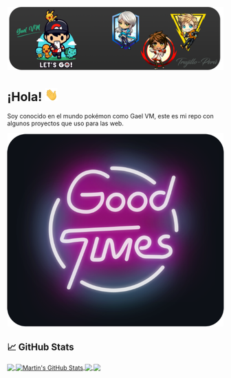 
[![Header](https://raw.githubusercontent.com/GaelVM/GaelVM/main/readme_header.png "Header")](https://poketrux.com/)

# ¡Hola! <img src="https://raw.githubusercontent.com/GaelVM/GaelVM/main/wave.gif" width="30px" height="30px" />



Soy conocido en el mundo pokémon como Gael VM, este es mi repo con algunos proyectos que uso para las web.

 <img src="https://raw.githubusercontent.com/GaelVM/GaelVM/main/good-times.svg" />

## &#x1f4c8; GitHub Stats

<a href="https://raw.githubusercontent.com/GaelVM">
  <img align="center" src="https://github-readme-stats.vercel.app/api/top-langs/?username=GaelVM&hide=java,html,tex&title_color=ffffff&text_color=c9cacc&icon_color=2bbc8a&bg_color=1d1f21&langs_count=3" />
</a>
<a href="https://raw.githubusercontent.com/GaelVM">
  <img align="center" src="https://github-readme-stats.vercel.app/api?username=GaelVM&show_icons=true&line_height=27&count_private=true&title_color=ffffff&text_color=c9cacc&icon_color=2bbc8a&bg_color=1d1f21" alt="Martin's GitHub Stats" />
</a>

<a href="https://github.com/GaelVM/DataGo">
  <img align="center" src="https://github-readme-stats.vercel.app/api/pin/?username=GaelVM&repo=DataGo&title_color=ffffff&text_color=c9cacc&icon_color=2bbc8a&bg_color=1d1f21" />
</a>


<a href="https://github.com/GaelVM/DBImages">
  <img align="center" src="https://github-readme-stats.vercel.app/api/pin/?username=GaelVM&repo=DBImages&title_color=ffffff&text_color=c9cacc&icon_color=2bbc8a&bg_color=1d1f21" />
</a>    

<!-- links to your social media accounts -->

[1]: https://facebook.com/@ZGaelVM
[2]: https://youtube.com/@ZgaelVM

